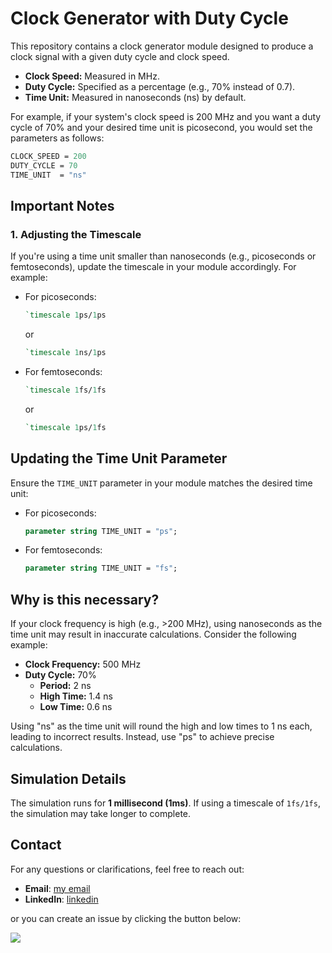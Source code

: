 # Clock Generator with Duty Cycle

This repository contains a clock generator module designed to produce a clock signal with a given duty cycle and clock speed. 

- **Clock Speed:** Measured in MHz.
- **Duty Cycle:** Specified as a percentage (e.g., 70% instead of 0.7).
- **Time Unit:** Measured in nanoseconds (ns) by default.

For example, if your system's clock speed is 200 MHz and you want a duty cycle of 70% and your desired time unit is picosecond, you would set the parameters as follows:
```sv
CLOCK_SPEED = 200
DUTY_CYCLE = 70
TIME_UNIT  = "ns"
```
## Important Notes

### 1. Adjusting the Timescale
If you're using a time unit smaller than nanoseconds (e.g., picoseconds or femtoseconds), update the timescale in your module accordingly. For example:

- For picoseconds:
  ```sv
  `timescale 1ps/1ps
  ```
  or
  ```sv
  `timescale 1ns/1ps
  ```
- For femtoseconds:
  ```sv
  `timescale 1fs/1fs
  ```
  or
   ```sv
  `timescale 1ps/1fs
  ```
## Updating the Time Unit Parameter
Ensure the ``TIME_UNIT`` parameter in your module matches the desired time unit:
- For picoseconds:
  ```sv
  parameter string TIME_UNIT = "ps";
  ```
- For femtoseconds:
  ```sv
  parameter string TIME_UNIT = "fs";
  ```
## Why is this necessary?
If your clock frequency is high (e.g., >200 MHz), using nanoseconds as the time unit may result in inaccurate calculations. Consider the following example:
- **Clock Frequency:** 500 MHz
- **Duty Cycle:** 70%
  - **Period:** 2 ns
  - **High Time:** 1.4 ns
  - **Low Time:** 0.6 ns

Using "ns" as the time unit will round the high and low times to 1 ns each, leading to incorrect results. Instead, use "ps" to achieve precise calculations.

## Simulation Details
The simulation runs for **1 millisecond (1ms)**. If using a timescale of ``1fs/1fs``, the simulation may take longer to complete.

## Contact
For any questions or clarifications, feel free to reach out:
- **Email**: <a href="erazahmed@outlook.com" target="_blank" rel="noreferrer"> my email </a>
- **LinkedIn**: <a href="https://www.linkedin.com/in/erazahmed/" target="_blank" rel="noreferrer">linkedin</a>

or you can create an issue by clicking the button below:

[![](https://img.shields.io/badge/Create-Issue-red)](https://github.com/Eragbiscool/clock_generator_with_duty_cycle/issues/new)